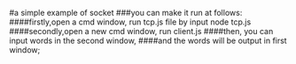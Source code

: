 #a simple example of socket
###you can make it run at follows:
####firstly,open a cmd window, run tcp.js file by input node tcp.js
####secondly,open a new cmd window, run client.js 
####then, you can input words in the second window, 
####and the words will be output in first window;
